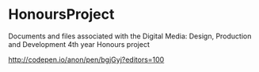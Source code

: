 # HonoursProject
Documents and files associated with the Digital Media: Design, Production and Development 4th year Honours project

http://codepen.io/anon/pen/bgjGyj?editors=100
